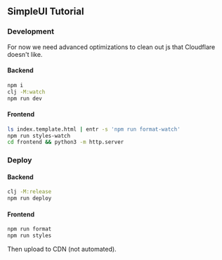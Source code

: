 ## SimpleUI Tutorial

### Development

For now we need advanced optimizations to clean out js that Cloudflare doesn't like.

#### Backend
```bash
npm i
clj -M:watch
npm run dev
```

#### Frontend
```bash
ls index.template.html | entr -s 'npm run format-watch'
npm run styles-watch
cd frontend && python3 -m http.server
```

### Deploy

#### Backend
```bash
clj -M:release
npm run deploy
```

#### Frontend
```bash
npm run format
npm run styles
```

Then upload to CDN (not automated).

